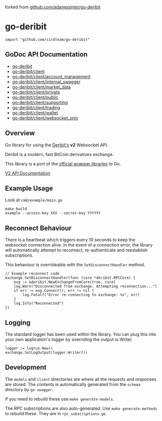 forked from [github.com/adampointer/go-deribit](https://github.com/adampointer/go-deribit)

# go-deribit

`import "github.com/cicdteam/go-deribit"`

## GoDoc API Documentation

- [go-deribit](https://godoc.org/github.com/cicdteam/go-deribit)
- [go-deribit/client](https://godoc.org/github.com/cicdteam/go-deribit/client)
- [go-deribit/client/account_management](https://godoc.org/github.com/cicdteam/go-deribit/client/account_management)
- [go-deribit/client/internal_swagger](https://godoc.org/github.com/cicdteam/go-deribit/client/internal_swagger)
- [go-deribit/client/market_data](https://godoc.org/github.com/cicdteam/go-deribit/client/market_data)
- [go-deribit/client/private](https://godoc.org/github.com/cicdteam/go-deribit/client/private)
- [go-deribit/client/public](https://godoc.org/github.com/cicdteam/go-deribit/client/public)
- [go-deribit/client/supporting](https://godoc.org/github.com/cicdteam/go-deribit/client/supporting)
- [go-deribit/client/trading](https://godoc.org/github.com/cicdteam/go-deribit/client/trading)
- [go-deribit/client/wallet](https://godoc.org/github.com/cicdteam/go-deribit/client/wallet)
- [go-deribit/client/websocket_only](https://godoc.org/github.com/cicdteam/go-deribit/client/websocket_only)

## Overview

Go library for using the [Deribit's](https://www.deribit.com/) **v2** Websocket API. 

Deribit is a modern, fast BitCoin derivatives exchange. 

This library is a port of the [official wrapper libraries](https://github.com/deribit) to Go.

[V2 API Documentation](http://docs.deribit.com/v2/?javascript#deribit-api-v2-0-0)

## Example Usage

Look at `cmd/example/main.go`

```
make build
example --access-key XXX --secret-key YYYYYY
```

## Reconnect Behaviour

There is a heartbeat which triggers every 10 seconds to keep the websocket connection alive. In the event of a connection error, the library will automatically attempt to reconnect, re-authenticate and reestablish subscriptions.

This behaviour is overrideable with the `SetDisconnectHandler` method.

```
// Example reconnect code
exchange.SetDisconnectHandler(func (core *deribit.RPCCore) {
    exg := &deribit.NewExchangeFromCore(true, core)
	log.Warn("Disconnected from exchange. Attempting reconnection...")
	if err := exg.Connect(); err != nil {
		log.Fatalf("Error re-connecting to exchange: %s", err)
	}
	log.Info("Reconnected")
})
```

## Logging

The standard logger has been used within the library. You can plug this into your own application's logger by overriding the output io.Writer.

```
logger := logrus.New()
exchange.SetLogOutput(logger.Writer())
```

## Development

The `models` and `client` directories are where all the requests and responses are stored. The contents is automatically generated from the `schema` directory by `go-swagger`.

If you need to rebuild these use `make generate-models`.

The RPC subscriptions are also auto-generated. Use `make generate-methods` to rebuild these. They are in `rpc_subscriptions.go`.
